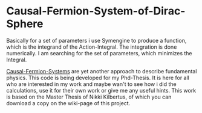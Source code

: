 # Causal-Fermion-System-of-Dirac-Sphere
Basically for a set of parameters i use Symengine to produce a function, which is the integrand of the Action-Integral. The integration is done numerically. I am searching for the set of parameters, which minimizes the Integral.

[Causal-Fermion-Systems](https://en.wikipedia.org/wiki/Causal_fermion_system) are yet another approach to describe 
fundamental physics. 
This code is being developed for my Phd-Thesis. It is here for all who are interested in my work and 
maybe wan't to see how i did the calculations, use it for their own work or give me any useful hints.
This work is based on the Master Thesis of Nikki Kilbertus, of which you can download a copy on the wiki-page of this project.


